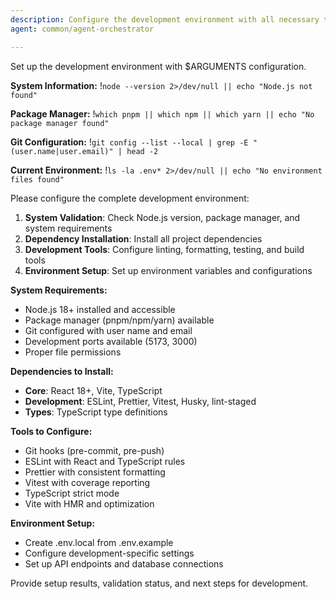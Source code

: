 ```yaml
---
description: Configure the development environment with all necessary tools, dependencies, and settings
agent: common/agent-orchestrator

---
```


Set up the development environment with $ARGUMENTS configuration.

**System Information:**
!`node --version 2>/dev/null || echo "Node.js not found"`

**Package Manager:**
!`which pnpm || which npm || which yarn || echo "No package manager found"`

**Git Configuration:**
!`git config --list --local | grep -E "(user.name|user.email)" | head -2`

**Current Environment:**
!`ls -la .env* 2>/dev/null || echo "No environment files found"`

Please configure the complete development environment:

1. **System Validation**: Check Node.js version, package manager, and system requirements
2. **Dependency Installation**: Install all project dependencies
3. **Development Tools**: Configure linting, formatting, testing, and build tools
4. **Environment Setup**: Set up environment variables and configurations

**System Requirements:**

- Node.js 18+ installed and accessible
- Package manager (pnpm/npm/yarn) available
- Git configured with user name and email
- Development ports available (5173, 3000)
- Proper file permissions

**Dependencies to Install:**

- **Core**: React 18+, Vite, TypeScript
- **Development**: ESLint, Prettier, Vitest, Husky, lint-staged
- **Types**: TypeScript type definitions

**Tools to Configure:**

- Git hooks (pre-commit, pre-push)
- ESLint with React and TypeScript rules
- Prettier with consistent formatting
- Vitest with coverage reporting
- TypeScript strict mode
- Vite with HMR and optimization

**Environment Setup:**

- Create .env.local from .env.example
- Configure development-specific settings
- Set up API endpoints and database connections

Provide setup results, validation status, and next steps for development.
